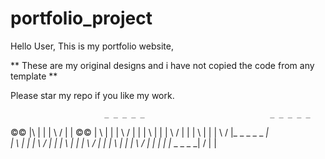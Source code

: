 # portfolio_project

Hello User,
This is my portfolio website,

** These are my original designs and i have not copied the code from any template **

Please star my repo if you like my work.





                         _ _ _ _ _                            _ _ _ _ _ 
 ©©       |\       |    |         |    \              /     |           |     ©©
          | \      |    |         |     \            /      |           |
          |  \     |    |         |      \          /       |           |
          |   \    |    |         |       \        /        |_ _ _ _ _ _|           
          |    \   |    |         |        \      /         |           |
          |     \  |    |         |         \    /          |           |
          |      \ |    |         |          \  /           |           |
          |       \|    |_ _ _ _ _|           \/            |           |     
